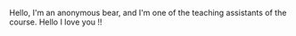 Hello, I'm an anonymous bear, and I'm one of the teaching assistants of the course.
Hello I love you !!
